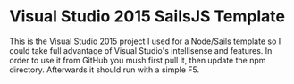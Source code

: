 # Visual Studio 2015 SailsJS Template

This is the Visual Studio 2015 project I used for a Node/Sails template so I could take full advantage
of Visual Studio's intellisense and features. In order to use it from GitHub you mush first pull it, then 
update the npm directory. Afterwards it should run with a simple F5.